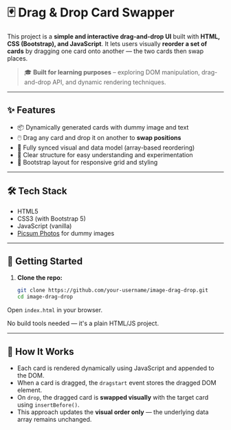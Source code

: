 # 🃏 Drag & Drop Card Swapper

This project is a **simple and interactive drag-and-drop UI** built with **HTML, CSS (Bootstrap), and JavaScript**. It lets users visually **reorder a set of cards** by dragging one card onto another — the two cards then swap places.

> 🎓 **Built for learning purposes** – exploring DOM manipulation, drag-and-drop API, and dynamic rendering techniques.

---

## ✨ Features

- 📦 Dynamically generated cards with dummy image and text
- 🖱️ Drag any card and drop it on another to **swap positions**
- 🔁 Fully synced visual and data model (array-based reordering)
- 🧠 Clear structure for easy understanding and experimentation
- 🧩 Bootstrap layout for responsive grid and styling

---

## 🛠️ Tech Stack

- HTML5
- CSS3 (with Bootstrap 5)
- JavaScript (vanilla)
- [Picsum Photos](https://picsum.photos/) for dummy images

---

## 🚀 Getting Started

1. **Clone the repo:**

   ```bash
   git clone https://github.com/your-username/image-drag-drop.git
   cd image-drag-drop


Open `index.html` in your browser.

No build tools needed — it's a plain HTML/JS project.

---

## 🧪 How It Works

- Each card is rendered dynamically using JavaScript and appended to the DOM.
- When a card is dragged, the `dragstart` event stores the dragged DOM element.
- On `drop`, the dragged card is **swapped visually** with the target card using `insertBefore()`.
- This approach updates the **visual order only** — the underlying data array remains unchanged.

